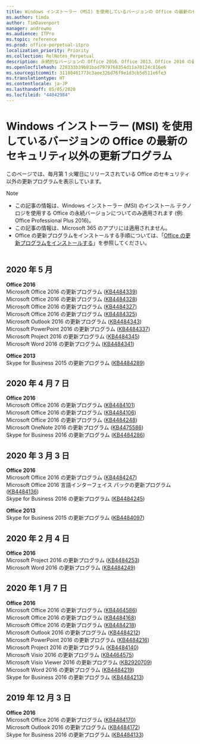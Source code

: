 ```yaml
---
title: Windows インストーラー (MSI) を使用しているバージョンの Office の最新のセキュリティ以外の更新プログラム
ms.author: timda
author: TimDavenport
manager: andrewmo
ms.audience: ITPro
ms.topic: reference
ms.prod: office-perpetual-itpro
localization_priority: Priority
ms.collection: RelNotes_Perpetual
description: 永続的なバージョンの Office 2016、Office 2013、Office 2010 の最新のセキュリティ以外の更新プログラム情報へのリンクを IT 技術者に提供します
ms.openlocfilehash: 228333b39b81bad7979768354d11a70124c816e6
ms.sourcegitcommit: 31188461773c3aee326d76f9e1d3cb5d511e6fe3
ms.translationtype: HT
ms.contentlocale: ja-JP
ms.lasthandoff: 05/05/2020
ms.locfileid: "44042984"
---
```

# <a name="latest-non-security-updates-for-versions-of-office-that-use-windows-installer-msi"></a>Windows インストーラー (MSI) を使用しているバージョンの Office の最新のセキュリティ以外の更新プログラム

このページでは、毎月第 1 火曜日にリリースされている Office のセキュリティ以外の更新プログラムを表示しています。

> [!NOTE]
> - この記事の情報は、Windows インストーラー (MSI) のインストール テクノロジを使用する Office の永続バージョンについてのみ適用されます (例: Office Professional Plus 2016)。
> - この記事の情報は、Microsoft 365 のアプリには適用されません。
> - Office の更新プログラムをインストールする手順については、「[Office の更新プログラムをインストールする](https://support.office.com/article/2ab296f3-7f03-43a2-8e50-46de917611c5)」を参照してください。
<br/><br/>

## <a name="may-5-2020"></a>2020 年 5 月

**Office 2016**<br/>
Microsoft Office 2016 の更新プログラム ([KB4484339](https://support.microsoft.com/help/4484339))<br/> Microsoft Office 2016 の更新プログラム ([KB4484328](https://support.microsoft.com/help/4484328))<br/> Microsoft Office 2016 の更新プログラム ([KB4484327](https://support.microsoft.com/help/4484327))<br/> Microsoft Office 2016 の更新プログラム ([KB4484325](https://support.microsoft.com/help/4484325))<br/> Microsoft Outlook 2016 の更新プログラム ([KB4484343](https://support.microsoft.com/help/4484343))<br/> Microsoft PowerPoint 2016 の更新プログラム ([KB4484337](https://support.microsoft.com/help/4484337))<br/> Microsoft Project 2016 の更新プログラム ([KB4484345](https://support.microsoft.com/help/4484345))<br/> Microsoft Word 2016 の更新プログラム ([KB4484341](https://support.microsoft.com/help/4484341))<br/> 


**Office 2013**<br/>
Skype for Business 2015 の更新プログラム ([KB4484289](https://support.microsoft.com/help/4484289))<br/>

## <a name="april-7-2020"></a>2020 年 4 月 7 日

**Office 2016**<br/>
Microsoft Office 2016 の更新プログラム ([KB4484101](https://support.microsoft.com/help/4484101))<br/>
Microsoft Office 2016 の更新プログラム ([KB4484106](https://support.microsoft.com/help/4484106))<br/>
Microsoft Office 2016 の更新プログラム ([KB4484248](https://support.microsoft.com/help/4484248))<br/>
Microsoft OneNote 2016 の更新プログラム ([KB4475586](https://support.microsoft.com/help/4475586))<br/>
Skype for Business 2016 の更新プログラム ([KB4484286](https://support.microsoft.com/help/4484286)) <br/>


## <a name="march-3-2020"></a>2020 年 3 月 3 日

**Office 2016**<br/>
Microsoft Office 2016 の更新プログラム ([KB4484247](https://support.microsoft.com/help/4484247))<br/> Microsoft Office 2016 言語インターフェイス パックの更新プログラム ([KB4484136](https://support.microsoft.com/help/4484136))<br/>
Skype for Business 2016 の更新プログラム ([KB4484245](https://support.microsoft.com/help/4484245)) <br/>

**Office 2013**<br/>
Skype for Business 2015 の更新プログラム ([KB4484097](https://support.microsoft.com/help/4484097))<br/>


## <a name="february-4-2020"></a>2020 年 2 月 4 日

**Office 2016**<br/>
Microsoft Project 2016 の更新プログラム ([KB4484253](https://support.microsoft.com/help/4484253)) <br/>
Microsoft Word 2016 の更新プログラム ([KB4484249](https://support.microsoft.com/help/4484249)) <br/>

## <a name="january-7-2020"></a>2020 年 1 月 7 日

**Office 2016**<br/>
Microsoft Office 2016 の更新プログラム ([KB4464586](https://support.microsoft.com/help/4464586)) <br/>
Microsoft Office 2016 の更新プログラム ([KB4484168](https://support.microsoft.com/help/4484168)) <br/>
Microsoft Office 2016 の更新プログラム ([KB4484218](https://support.microsoft.com/help/4484218)) <br/>
Microsoft Outlook 2016 の更新プログラム ([KB4484212](https://support.microsoft.com/help/4484212)) <br/>
Microsoft PowerPoint 2016 の更新プログラム ([KB4484216](https://support.microsoft.com/help/4484216)) <br/>
Microsoft Project 2016 の更新プログラム ([KB4484140](https://support.microsoft.com/help/4484140)) <br/>
Microsoft Visio 2016 の更新プログラム ([KB4464575](https://support.microsoft.com/help/4464575)) <br/>
Microsoft Visio Viewer 2016 の更新プログラム ([KB2920709](https://support.microsoft.com/help/2920709)) <br/>
Microsoft Word 2016 の更新プログラム ([KB4484219](https://support.microsoft.com/help/4484219)) <br/>
Skype for Business 2016 の更新プログラム ([KB4484213](https://support.microsoft.com/help/4484213)) <br/>


## <a name="december-3-2019"></a>2019 年 12 月 3 日

**Office 2016**<br/>
Microsoft Office 2016 の更新プログラム ([KB4484170](https://support.microsoft.com/help/4484170)) <br/>
Microsoft Outlook 2016 の更新プログラム ([KB4484172](https://support.microsoft.com/help/4484172)) <br/>
Skype for Business 2016 の更新プログラム ([KB4484133](https://support.microsoft.com/help/4484133)) <br/>


